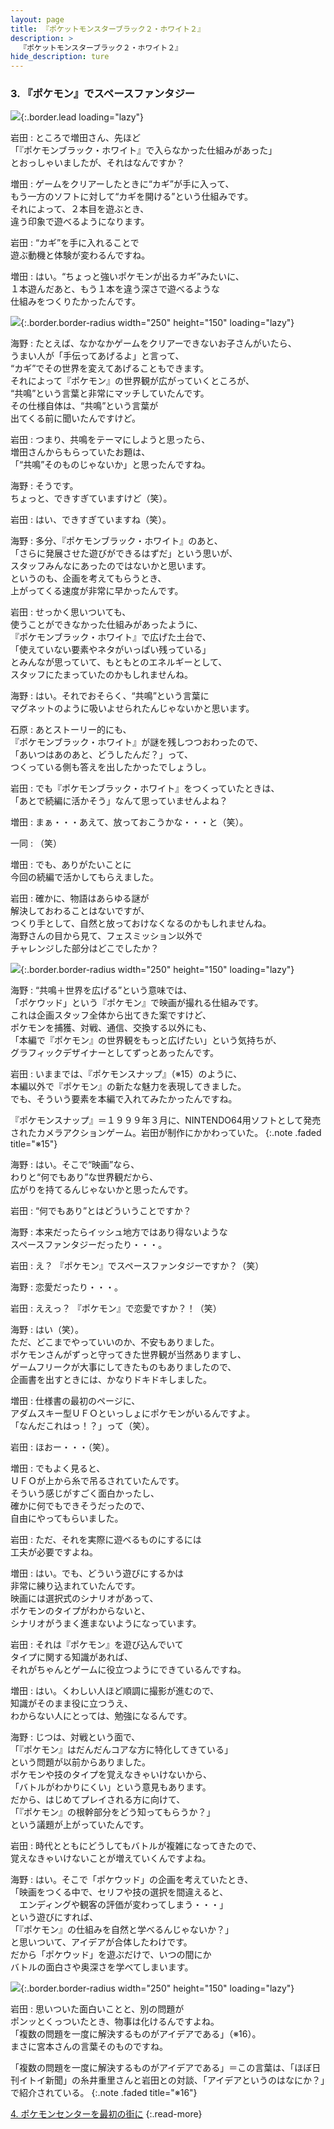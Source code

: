```yaml
---
layout: page
title: 『ポケットモンスターブラック２・ホワイト２』
description: >
  『ポケットモンスターブラック２・ホワイト２』
hide_description: ture
---
```


### 3. 『ポケモン』でスペースファンタジー

![](/interviews/jp/nds/irej/vol1/img/mainvisual3.jpg){:.border.lead loading="lazy"}

岩田
: ところで増田さん、先ほど<br>「『ポケモンブラック・ホワイト』で入らなかった仕組みがあった」<br>とおっしゃいましたが、それはなんですか？

増田
: ゲームをクリアーしたときに“カギ”が手に入って、<br>もう一方のソフトに対して“カギを開ける”という仕組みです。<br>それによって、２本目を遊ぶとき、<br>違う印象で遊べるようになります。

岩田
: “カギ”を手に入れることで<br>遊ぶ動機と体験が変わるんですね。

増田
: はい。“ちょっと強いポケモンが出るカギ”みたいに、<br>１本遊んだあと、もう１本を違う深さで遊べるような<br>仕組みをつくりたかったんです。

![](/interviews/jp/nds/irej/vol1/img/photo8.jpg){:.border.border-radius width="250" height="150" loading="lazy"}

海野
: たとえば、なかなかゲームをクリアーできないお子さんがいたら、<br>うまい人が「手伝ってあげるよ」と言って、<br>“カギ”でその世界を変えてあげることもできます。<br>それによって『ポケモン』の世界観が広がっていくところが、<br>“共鳴”という言葉と非常にマッチしていたんです。<br>その仕様自体は、“共鳴”という言葉が<br>出てくる前に聞いたんですけど。

岩田
: つまり、共鳴をテーマにしようと思ったら、<br>増田さんからもらっていたお題は、<br>「“共鳴”そのものじゃないか」と思ったんですね。

海野
: そうです。<br>ちょっと、できすぎていますけど（笑）。

岩田
: はい、できすぎていますね（笑）。

海野
: 多分、『ポケモンブラック・ホワイト』のあと、<br>「さらに発展させた遊びができるはずだ」という思いが、<br>スタッフみんなにあったのではないかと思います。<br>というのも、企画を考えてもらうとき、<br>上がってくる速度が非常に早かったんです。

岩田
: せっかく思いついても、<br>使うことができなかった仕組みがあったように、<br>『ポケモンブラック・ホワイト』で広げた土台で、<br>「使えていない要素やネタがいっぱい残っている」<br>とみんなが思っていて、もともとのエネルギーとして、<br>スタッフにたまっていたのかもしれませんね。

海野
: はい。それでおそらく、“共鳴”という言葉に<br>マグネットのように吸いよせられたんじゃないかと思います。

石原
: あとストーリー的にも、<br>『ポケモンブラック・ホワイト』が謎を残しつつおわったので、<br>「あいつはあのあと、どうしたんだ？」って、<br>つくっている側も答えを出したかったでしょうし。

岩田
: でも『ポケモンブラック・ホワイト』をつくっていたときは、<br>「あとで続編に活かそう」なんて思っていませんよね？

増田
: まぁ・・・あえて、放っておこうかな・・・と（笑）。

一同
: （笑）

増田
: でも、ありがたいことに<br>今回の続編で活かしてもらえました。

岩田
: 確かに、物語はあらゆる謎が<br>解決しておわることはないですが、<br>つくり手として、自然と放っておけなくなるのかもしれませんね。<br>海野さんの目から見て、フェスミッション以外で<br>チャレンジした部分はどこでしたか？

![](/interviews/jp/nds/irej/vol1/img/photo9.jpg){:.border.border-radius width="250" height="150" loading="lazy"}

海野
: “共鳴＋世界を広げる”という意味では、<br>「ポケウッド」という『ポケモン』で映画が撮れる仕組みです。<br>これは企画スタッフ全体から出てきた案ですけど、<br>ポケモンを捕獲、対戦、通信、交換する以外にも、<br>「本編で『ポケモン』の世界観をもっと広げたい」という気持ちが、<br>グラフィックデザイナーとしてずっとあったんです。

岩田
: いままでは、『ポケモンスナップ』（※15）のように、<br>本編以外で『ポケモン』の新たな魅力を表現してきました。<br>でも、そういう要素を本編で入れてみたかったんですね。


『ポケモンスナップ』＝１９９９年３月に、NINTENDO64用ソフトとして発売されたカメラアクションゲーム。岩田が制作にかかわっていた。
{:.note .faded title="※15"}

海野
: はい。そこで“映画”なら、<br>わりと“何でもあり”な世界観だから、<br>広がりを持てるんじゃないかと思ったんです。

岩田
: “何でもあり”とはどういうことですか？

海野
: 本来だったらイッシュ地方ではあり得ないような<br>スペースファンタジーだったり・・・。

岩田
: え？ 『ポケモン』でスペースファンタジーですか？（笑）

海野
: 恋愛だったり・・・。

岩田
: ええっ？ 『ポケモン』で恋愛ですか？！（笑）

海野
: はい（笑）。<br>ただ、どこまでやっていいのか、不安もありました。<br>ポケモンさんがずっと守ってきた世界観が当然ありますし、<br>ゲームフリークが大事にしてきたものもありましたので、<br>企画書を出すときには、かなりドキドキしました。

増田
: 仕様書の最初のページに、<br>アダムスキー型ＵＦＯといっしょにポケモンがいるんですよ。<br>「なんだこれはっ！？」って（笑）。

岩田
: ほおー・・・（笑）。

増田
: でもよく見ると、<br>ＵＦＯが上から糸で吊るされていたんです。<br>そういう感じがすごく面白かったし、<br>確かに何でもできそうだったので、<br>自由にやってもらいました。

岩田
: ただ、それを実際に遊べるものにするには<br>工夫が必要ですよね。

増田
: はい。でも、どういう遊びにするかは<br>非常に練り込まれていたんです。<br>映画には選択式のシナリオがあって、<br>ポケモンのタイプがわからないと、<br>シナリオがうまく進まないようになっています。

岩田
: それは『ポケモン』を遊び込んでいて<br>タイプに関する知識があれば、<br>それがちゃんとゲームに役立つようにできているんですね。

増田
: はい。くわしい人ほど順調に撮影が進むので、<br>知識がそのまま役に立つうえ、<br>わからない人にとっては、勉強になるんです。

海野
: じつは、対戦という面で、<br>「『ポケモン』はだんだんコアな方に特化してきている」<br>という問題が以前からありました。<br>ポケモンや技のタイプを覚えなきゃいけないから、<br>「バトルがわかりにくい」という意見もあります。<br>だから、はじめてプレイされる方に向けて、<br>「『ポケモン』の根幹部分をどう知ってもらうか？」<br>という議題が上がっていたんです。

岩田
: 時代とともにどうしてもバトルが複雑になってきたので、<br>覚えなきゃいけないことが増えていくんですよね。

海野
: はい。そこで「ポケウッド」の企画を考えていたとき、<br>「映画をつくる中で、セリフや技の選択を間違えると、<br>　エンディングや観客の評価が変わってしまう・・・」<br>という遊びにすれば、<br>「『ポケモン』の仕組みを自然と学べるんじゃないか？」<br>と思いついて、アイデアが合体したわけです。<br>だから「ポケウッド」を遊ぶだけで、いつの間にか<br>バトルの面白さや奥深さを学べてしまいます。

![](/interviews/jp/nds/irej/vol1/img/photo10.jpg){:.border.border-radius width="250" height="150" loading="lazy"}

岩田
: 思いついた面白いことと、別の問題が<br>ポンッとくっついたとき、物事は化けるんですよね。<br>「複数の問題を一度に解決するものがアイデアである」（※16）。<br>まさに宮本さんの言葉そのものですね。


「複数の問題を一度に解決するものがアイデアである」＝この言葉は、「ほぼ日刊イトイ新聞」の糸井重里さんと岩田との対談、「アイデアというのはなにか？」で紹介されている。
{:.note .faded title="※16"}


[4. ポケモンセンターを最初の街に](4.md)
{:.read-more}

